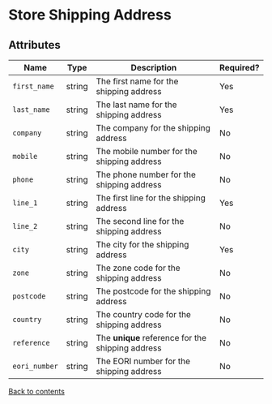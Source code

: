 # Store Shipping Address

## Attributes

| Name          | Type    | Description                                       | Required? |
|---------------|---------|---------------------------------------------------|-----------|
| `first_name`  | string  | The first name for the shipping address           | Yes       |
| `last_name`   | string  | The last name for the shipping address            | Yes       |
| `company`     | string  | The company for the shipping address              | No        |
| `mobile`      | string  | The mobile number for the shipping address        | No        |
| `phone`       | string  | The phone number for the shipping address         | No        |
| `line_1`      | string  | The first line for the shipping address           | Yes       |
| `line_2`      | string  | The second line for the shipping address          | No        |
| `city`        | string  | The city for the shipping address                 | Yes       |
| `zone`        | string  | The zone code for the shipping address            | No        |
| `postcode`    | string  | The postcode for the shipping address             | No        |
| `country`     | string  | The country code for the shipping address         | No        |
| `reference`   | string  | The **unique** reference for the shipping address | No        |
| `eori_number` | string  | The EORI number for the shipping address          | No        |

[Back to contents](../../README.md#table-of-contents)

